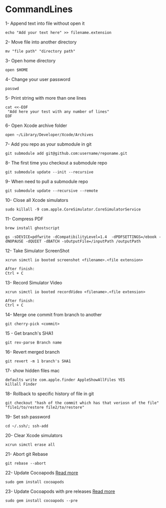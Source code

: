 # CommandLines

1- Append text into file without open it 
```Shell 
echo "Add your text here" >> filename.extension
```


2- Move file into another directory
```Shell 
mv "file path" "directory path"
```


3- Open home directory
```Shell 
open $HOME
```

4- Change your user password
```Shell 
passwd
```

5- Print string with more than one lines
```Shell 
cat <<-EOF
 "Add here your test with any number of lines"
EOF
```

6- Open Xcode archive folder
```Shell 
open ~/Library/Developer/Xcode/Archives
```

7- Add you repo as your submodule in git
```Shell 
git submodule add git@github.com:username/reponame.git
```

8- The first time you checkout a submodule repo
```Shell 
git submodule update --init --recursive
```

9- When need to pull a submodule repo
```Shell 
git submodule update --recursive --remote
```

10- Close all Xcode simulators
```Shell 
sudo killall -9 com.apple.CoreSimulator.CoreSimulatorService
```

11- Compress PDF
```Shell 
brew install ghostscript

gs -sDEVICE=pdfwrite -dCompatibilityLevel=1.4  -dPDFSETTINGS=/ebook -dNOPAUSE -dQUIET -dBATCH -sOutputFile=/inputPath /outputPath

```

12- Take Simulator ScreenShot
```Shell 
xcrun simctl io booted screenshot <filename>.<file extension>

After finish:
Ctrl + C
```

13- Record Simulator Video
```Shell 
xcrun simctl io booted recordVideo <filename>.<file extension>

After finish:
Ctrl + C
```

14- Merge one commit from branch to another
```Shell 
git cherry-pick <commit>
```

15 - Get branch's SHA1
```Shell
git rev-parse Branch name
```

16- Revert merged branch
```Shell
git revert -m 1 branch's SHA1
```

17- show hidden files mac
```Shell
defaults write com.apple.finder AppleShowAllFiles YES
killall Finder
```

18- Rollback to specific history of file in git
```Shell
git checkout "hash of the commit which has that veriosn of the file" "file1/to/restore file2/to/restore"
```

19- Set ssh password 
```Shell
cd ~/.ssh/; ssh-add
```

20- Clear Xcode simulators 
```Shell
xcrun simctl erase all
```

21- Abort git Rebase
```Shell
git rebase --abort
```

22- Update Cocoapods [Read more](https://1upnote.me/post/2018/06/updating-cocoapods-latest-version/)
```Shell
sudo gem install cocoapods
```

23- Update Cocoapods with pre releases [Read more](https://1upnote.me/post/2018/06/updating-cocoapods-latest-version/)
```Shell
sudo gem install cocoapods --pre
```
